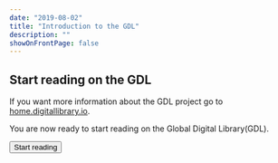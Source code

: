 ```yaml
---
date: "2019-08-02"
title: "Introduction to the GDL"
description: ""
showOnFrontPage: false
---
```


<content>

## Start reading on the GDL
If you want more  information about the GDL project go to [home.digitallibrary.io](https://home.digitallibrary.io).

You are now ready to start reading on the Global Digital Library(GDL).

<button href="https://digitallibrary.io"> Start reading </button>

</content>
